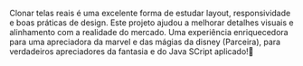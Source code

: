 Clonar telas reais é uma excelente forma de estudar layout, responsividade e boas práticas de design. Este projeto ajudou a melhorar detalhes visuais e alinhamento com a realidade do mercado.
Uma experiência enriquecedora para uma apreciadora da marvel e das mágias da disney (Parceira), para verdadeiros apreciadores da fantasia e do Java SCript aplicado!🤩
